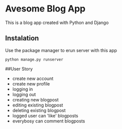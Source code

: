 # Avesome Blog App
This is a blog app created with Python and Django

## Instalation
Use the package manager to erun server with this app
```
python manage.py runserver
```

##User Story
- create new account
- create new profile
- logging in
- logging out
- creating new blogpost
- editing existing blogpost
- deleting existing blogpost
- logged user can 'like' blogposts
- everybosy can comment blogposts